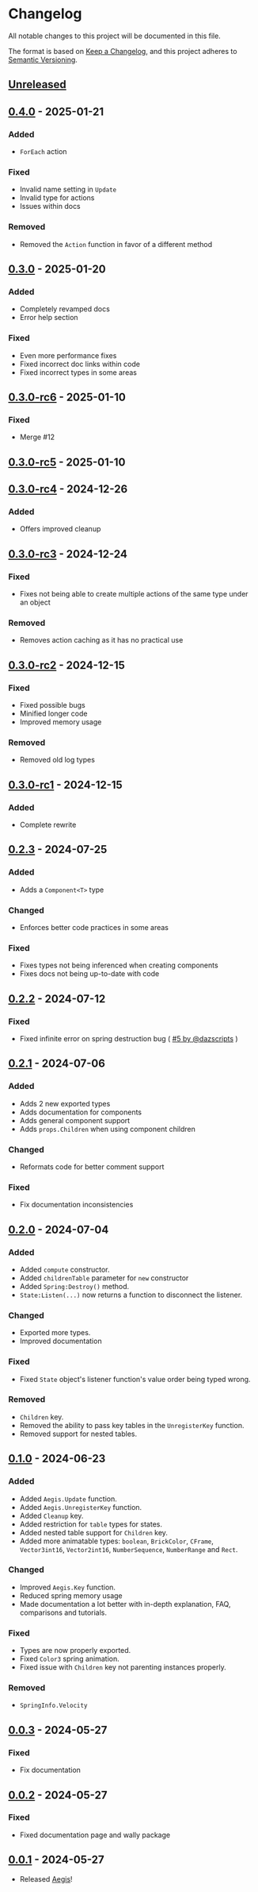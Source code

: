 # Changelog

All notable changes to this project will be documented in this file.

The format is based on [Keep a Changelog](https://keepachangelog.com/en/1.1.0/),
and this project adheres to [Semantic Versioning](https://semver.org/spec/v2.0.0.html).

## [Unreleased]

## [0.4.0] - 2025-01-21

### Added

- `ForEach` action

### Fixed

- Invalid name setting in `Update`
- Invalid type for actions
- Issues within docs

### Removed

- Removed the `Action` function in favor of a different method

## [0.3.0] - 2025-01-20

### Added

- Completely revamped docs
- Error help section

### Fixed

- Even more performance fixes
- Fixed incorrect doc links within code
- Fixed incorrect types in some areas

## [0.3.0-rc6] - 2025-01-10

### Fixed

- Merge #12

## [0.3.0-rc5] - 2025-01-10

## [0.3.0-rc4] - 2024-12-26

### Added

- Offers improved cleanup

## [0.3.0-rc3] - 2024-12-24

### Fixed

- Fixes not being able to create multiple actions of the same type under an object

### Removed

- Removes action caching as it has no practical use

## [0.3.0-rc2] - 2024-12-15

### Fixed

- Fixed possible bugs
- Minified longer code
- Improved memory usage

### Removed

- Removed old log types

## [0.3.0-rc1] - 2024-12-15

### Added

- Complete rewrite

## [0.2.3] - 2024-07-25

### Added

- Adds a `Component<T>` type

### Changed

- Enforces better code practices in some areas

### Fixed

- Fixes types not being inferenced when creating components
- Fixes docs not being up-to-date with code

## [0.2.2] - 2024-07-12

### Fixed

- Fixed infinite error on spring destruction bug ( [#5 by @dazscripts](https://github.com/lumin-org/ui/pull/5) )

## [0.2.1] - 2024-07-06

### Added

- Adds 2 new exported types
- Adds documentation for components
- Adds general component support
- Adds `props.Children` when using component children

### Changed

- Reformats code for better comment support

### Fixed

- Fix documentation inconsistencies

## [0.2.0] - 2024-07-04

### Added

- Added `compute` constructor.
- Added `childrenTable` parameter for `new` constructor
- Added `Spring:Destroy()` method.
- `State:Listen(...)` now returns a function to disconnect the listener.

### Changed

- Exported more types.
- Improved documentation

### Fixed

- Fixed `State` object's listener function's value order being typed wrong.

### Removed

- `Children` key.
- Removed the ability to pass key tables in the `UnregisterKey` function.
- Removed support for nested tables.

## [0.1.0] - 2024-06-23

### Added

- Added `Aegis.Update` function.
- Added `Aegis.UnregisterKey` function.
- Added `Cleanup` key.
- Added restriction for `table` types for states.
- Added nested table support for `Children` key.
- Added more animatable types: `boolean`, `BrickColor`, `CFrame`, `Vector3int16`, `Vector2int16`, `NumberSequence`, `NumberRange` and `Rect`.

### Changed

- Improved `Aegis.Key` function.
- Reduced spring memory usage
- Made documentation a lot better with in-depth explanation, FAQ, comparisons and tutorials.

### Fixed

- Types are now properly exported.
- Fixed `Color3` spring animation.
- Fixed issue with `Children` key not parenting instances properly.

### Removed

- `SpringInfo.Velocity`

## [0.0.3] - 2024-05-27

### Fixed

- Fix documentation

## [0.0.2] - 2024-05-27

### Fixed

- Fixed documentation page and wally package

## [0.0.1] - 2024-05-27

- Released [Aegis](/)!

[unreleased]: https://github.com/lumin-org/ui/compare/v0.4.0...HEAD
[0.4.0]: https://github.com/lumin-org/ui/compare/v0.3.0...v0.4.0
[0.3.0]: https://github.com/lumin-org/ui/compare/v0.3.0-rc6...v0.3.0
[0.3.0-rc6]: https://github.com/lumin-org/ui/compare/v0.3.0-rc5...v0.3.0-rc6
[0.3.0-rc5]: https://github.com/lumin-org/ui/compare/v0.3.0-rc4...v0.3.0-rc5
[0.3.0-rc4]: https://github.com/lumin-org/ui/compare/v0.3.0-rc3...v0.3.0-rc4
[0.3.0-rc3]: https://github.com/lumin-org/ui/compare/v0.3.0-rc2...v0.3.0-rc3
[0.3.0-rc2]: https://github.com/lumin-org/ui/compare/v0.3.0-rc1...v0.3.0-rc2
[0.3.0-rc1]: https://github.com/lumin-org/ui/compare/v0.2.3...v0.3.0-rc1
[0.2.3]: https://github.com/lumin-org/ui/compare/v0.2.2...v0.2.3
[0.2.2]: https://github.com/lumin-org/ui/compare/v0.2.1...v0.2.2
[0.2.1]: https://github.com/lumin-org/ui/compare/v0.2.0...v0.2.1
[0.2.0]: https://github.com/lumin-org/ui/compare/v0.1.0...v2.0.0
[0.1.0]: https://github.com/lumin-org/ui/compare/v0.0.3...v1.0.0
[0.0.3]: https://github.com/lumin-org/ui/compare/v0.0.2...v0.0.3
[0.0.2]: https://github.com/lumin-org/ui/compare/v0.0.1...v0.0.2
[0.0.1]: https://github.com/lumin-org/ui/compare/f19ed29fbf876a82f24ba644d3804ffad0d2b6dc...v0.0.1
